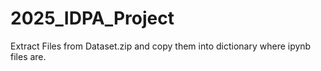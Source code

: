 # 2025_IDPA_Project

Extract Files from Dataset.zip and copy them into dictionary where ipynb files are.
